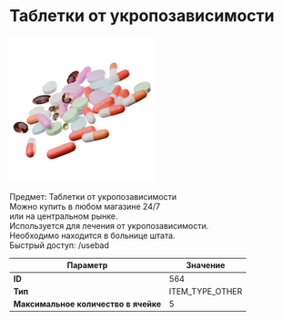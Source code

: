 # Таблетки от укропозависимости

![Item Image](../img/564.webp?raw=true)

Предмет: Таблетки от укропозависимости<br>Можно купить в любом магазине 24/7<br>или на центральном рынке.<br>Используется для лечения от укропозависимости.<br>Необходимо находится в больнице штата.<br>Быстрый доступ: /usebad


| Параметр | Значение |
|----------|----------|
| **ID** | 564 |
| **Тип** | ITEM_TYPE_OTHER |
| **Максимальное количество в ячейке** | 5 |

